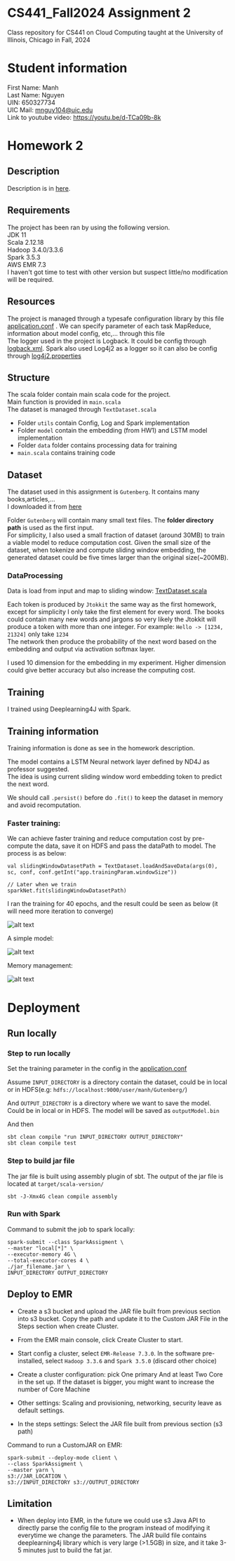 # CS441_Fall2024 Assignment 2
Class repository for CS441 on Cloud Computing taught at the University of Illinois, Chicago in Fall, 2024


# Student information
First Name: Manh \
Last Name: Nguyen \
UIN: 650327734 \
UIC Mail: mnguy104@uic.edu \
Link to youtube video: https://youtu.be/d-TCa09b-8k

# Homework 2
## Description
Description is in [here](./Homeworks/Homework2.md).
## Requirements
The project has been ran by using the following version. \
JDK 11 \
Scala 2.12.18 \
Hadoop 3.4.0/3.3.6 \
Spark 3.5.3 \
AWS EMR 7.3 \
I haven't got time to test with other version but suspect little/no modification will be required.

## Resources
The project is managed through a typesafe configuration library by this file [application.conf](./src/main/resources/application.conf) . We can specify parameter of each task MapReduce, information about model config, etc,... through this file \
The logger used in the project is Logback. It could be config through [logback.xml](./src/main/resources/logback.xml). Spark also used Log4j2 as a logger so it can also be config through [log4j2.properties](./src/main/resources/log4j2.properties)

## Structure

The scala folder contain main scala code for the project. \
Main function is provided in `main.scala` \
The dataset is managed through `TextDataset.scala` 
- Folder `utils` contain Config, Log and Spark implementation 
- Folder `model` contain the embedding (from HW1) and LSTM model implementation
- Folder `data` folder contains processing data for training
- `main.scala` contains training code

## Dataset

The dataset used in this assignment is `Gutenberg`. It contains many books,articles,... \
I downloaded it from [here](https://www.kaggle.com/datasets/mateibejan/15000-gutenberg-books/) 

Folder `Gutenberg` will contain many small text files. The **folder directory path** is used as the first input.\
For simplicity, I also used a small fraction of dataset (around 30MB) to train a viable model to reduce computation cost. Given the small size of the dataset, when tokenize and compute sliding window embedding, the generated dataset could be five times larger than the original size(~200MB).

### DataProcessing
Data is load from input and map to sliding window: [TextDataset.scala](./src/main/scala/TextDataset.scala) 

Each token is produced by `Jtokkit` the same way as the first homework, except for simplicity I only take the first element for every word. The books could contain many new words and jargons so very likely the Jtokkit will produce a token with more than one integer. For example:  `Hello -> [1234, 21324]` only take `1234` \
The network then produce the probability of the next word based on the embedding and output via activation softmax layer. 

I used 10 dimension for the embedding in my experiment. Higher dimension could give better accuracy but also increase the computing cost.

## Training
I trained using Deeplearning4J with Spark. 

## Training information
Training information is done as see in the homework description. 

The model contains a LSTM Neural network layer defined by ND4J as professor suggested. \
The idea is using current sliding window word embedding token to predict the next word. 

We should call `.persist()` before do `.fit()` to keep the dataset in memory and avoid recomputation.

### Faster training:
We can achieve faster training and reduce computation cost by pre-compute the data, save it on HDFS and pass the dataPath to model. The process is as below:
```
val slidingWindowDatasetPath = TextDataset.loadAndSaveData(args(0), sc, conf, conf.getInt("app.trainingParam.windowSize"))

// Later when we train
sparkNet.fit(slidingWindowDatasetPath)
```

I ran the training for 40 epochs, and the result could be seen as below (it will need more iteration to converge)

![alt text](p1.png "Title")

A simple model:

![alt text](p2.png "Title")

Memory management: 

![alt text](p3.png "Title")

# Deployment

## Run locally

### Step to run locally

Set the training parameter in the config in the [application.conf](./src/main/resources/application.conf) 

Assume `INPUT_DIRECTORY` is a directory contain the dataset, could be in local or in HDFS(e.g: `hdfs://localhost:9000/user/manh/Gutenberg/`) 

And `OUTPUT_DIRECTORY` is a directory where we want to save the model. Could be in local or in HDFS. The model will be saved as `outputModel.bin`

And then 
```
sbt clean compile "run INPUT_DIRECTORY OUTPUT_DIRECTORY"
sbt clean compile test
```


### Step to build jar file

The jar file is built using assembly plugin of sbt. The output of the jar file is located at `target/scala-version/`
```
sbt -J-Xmx4G clean compile assembly
```

### Run with Spark

Command to submit the job to spark locally: 
```
spark-submit --class SparkAssigment \
--master "local[*]" \
--executor-memory 4G \
--total-executor-cores 4 \
./jar_filename.jar \
INPUT_DIRECTORY OUTPUT_DIRECTORY
```

## Deploy to EMR

- Create a s3 bucket and upload the JAR file built from previous section into s3 bucket. Copy the path and update it to the Custom JAR File in the Steps section when create Cluster.


- From the EMR main console, click Create Cluster to start. 
- Start config a cluster, select `EMR-Release 7.3.0`. In the software pre-installed, select `Hadoop 3.3.6` and `Spark 3.5.0` (discard other choice) 
- Create a cluster configuration: pick One primary And at least Two Core in the set up. If the dataset is bigger, you might want to increase the number of Core Machine
- Other settings: Scaling and provisioning, networking, security leave as default settings.
- In the steps settings: Select the JAR file built from previous section (s3 path)

Command to run a CustomJAR on EMR:

```
spark-submit --deploy-mode client \
--class SparkAssigment \
--master yarn \
s3://JAR_LOCATION \
s3://INPUT_DIRECTORY s3://OUTPUT_DIRECTORY
```


## Limitation
- When deploy into EMR, in the future we could use s3 Java API to directly parse the config file to the program instead of modifying it everytime we change the parameters. The JAR build file contains deeplearning4j library which is very large (>1.5GB) in size, and it take 3-5 minutes just to build the fat jar.

